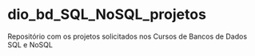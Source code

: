 # dio_bd_SQL_NoSQL_projetos
Repositório com os projetos solicitados nos Cursos de Bancos de Dados SQL e NoSQL
